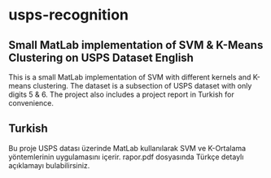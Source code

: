 usps-recognition
================

Small MatLab implementation of SVM &amp; K-Means Clustering on USPS Dataset
English
---------------
This is a small MatLab implementation of SVM with different kernels  and K-means clustering. The dataset is a subsection of USPS dataset with only digits 5 & 6.
The project also includes a project report in Turkish for convenience.

Turkish
--------------
Bu proje USPS datası üzerinde MatLab kullanılarak SVM ve K-Ortalama yöntemlerinin uygulamasını içerir. rapor.pdf dosyasında Türkçe detaylı açıklamayı bulabilirsiniz.


